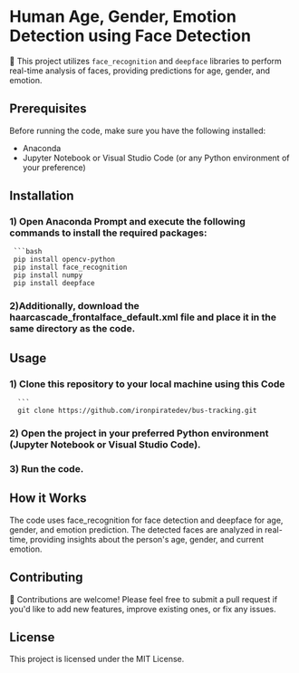 # Human Age, Gender, Emotion Detection using Face Detection

👤 This project utilizes `face_recognition` and `deepface` libraries to perform real-time analysis of faces, providing predictions for age, gender, and emotion.

## Prerequisites

Before running the code, make sure you have the following installed:

- Anaconda
- Jupyter Notebook or Visual Studio Code (or any Python environment of your preference)

## Installation

### 1) Open Anaconda Prompt and execute the following commands to install the required packages:
     ```bash
     pip install opencv-python
     pip install face_recognition
     pip install numpy
     pip install deepface
### 2)Additionally, download the haarcascade_frontalface_default.xml file and place it in the same directory as the code.

## Usage
### 1) Clone this repository to your local machine using this Code
      ```
      git clone https://github.com/ironpiratedev/bus-tracking.git
### 2) Open the project in your preferred Python environment (Jupyter Notebook or Visual Studio Code).
### 3) Run the code.

## How it Works
The code uses face_recognition for face detection and deepface for age, gender, and emotion prediction. The detected faces are analyzed in real-time, providing insights about the person's age, gender, and current emotion.

## Contributing
🤝 Contributions are welcome! Please feel free to submit a pull request if you'd like to add new features, improve existing ones, or fix any issues.

## License
This project is licensed under the MIT License.
